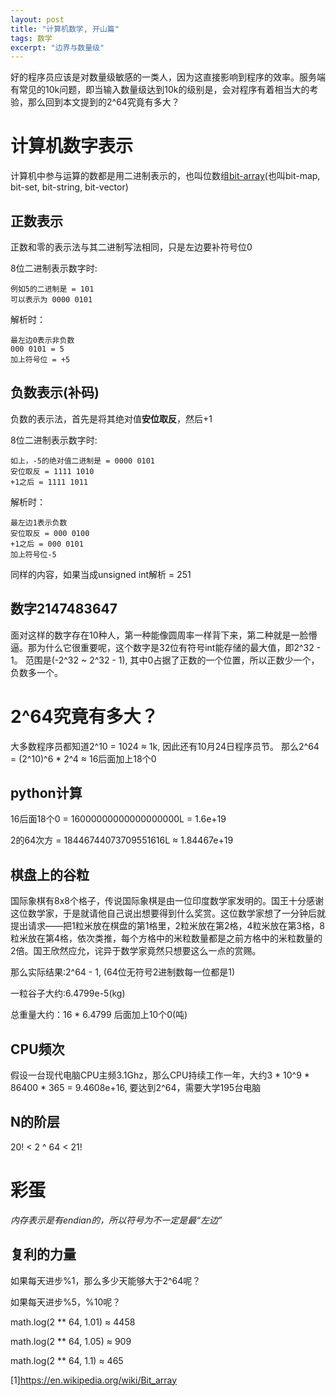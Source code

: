 ```yaml
---
layout: post
title: "计算机数学, 开山篇"
tags: 数学
excerpt: "边界与数量级"
---
```

好的程序员应该是对数量级敏感的一类人，因为这直接影响到程序的效率。服务端有常见的10k问题，即当输入数量级达到10k的级别是，会对程序有着相当大的考验，那么回到本文提到的2^64究竟有多大？

# 计算机数字表示
计算机中参与运算的数都是用二进制表示的，也叫位数组[bit-array](1)(也叫bit-map, bit-set, bit-string, bit-vector)

## 正数表示
正数和零的表示法与其二进制写法相同，只是左边要补符号位0

8位二进制表示数字时:

	例如5的二进制是 = 101
	可以表示为 0000 0101
	
解析时：
	
	最左边0表示非负数
	000 0101 = 5
	加上符号位 = +5

## 负数表示(补码)
负数的表示法，首先是将其绝对值**安位取反**，然后+1

8位二进制表示数字时:

	如上，-5的绝对值二进制是 = 0000 0101
	安位取反 = 1111 1010
	+1之后 = 1111 1011
	
解析时：

	最左边1表示负数
	安位取反 = 000 0100
	+1之后 = 000 0101
	加上符号位-5
	
同样的内容，如果当成unsigned int解析 = 251
	

## 数字2147483647
面对这样的数字存在10种人，第一种能像圆周率一样背下来，第二种就是一脸懵逼。那为什么它很重要呢，这个数字是32位有符号int能存储的最大值，即2^32 - 1。 范围是(-2^32 ~ 2^32 - 1), 其中0占据了正数的一个位置，所以正数少一个，负数多一个。 


# 2^64究竟有多大？

大多数程序员都知道2^10 = 1024 ≈ 1k, 因此还有10月24日程序员节。
那么2^64 = (2^10)^6 * 2^4 ≈ 16后面加上18个0

## python计算
16后面18个0 = 16000000000000000000L = 1.6e+19

2的64次方   = 18446744073709551616L ≈ 1.84467e+19

## 棋盘上的谷粒
国际象棋有8x8个格子，传说国际象棋是由一位印度数学家发明的。国王十分感谢这位数学家，于是就请他自己说出想要得到什么奖赏。这位数学家想了一分钟后就提出请求——把1粒米放在棋盘的第1格里，2粒米放在第2格，4粒米放在第3格，8粒米放在第4格，依次类推，每个方格中的米粒数量都是之前方格中的米粒数量的2倍。国王欣然应允，诧异于数学家竟然只想要这么一点的赏赐。

那么实际结果:2^64 - 1, (64位无符号2进制数每一位都是1)

一粒谷子大约:6.4799e-5(kg)

总重量大约：16 * 6.4799 后面加上10个0(吨)

## CPU频次
假设一台现代电脑CPU主频3.1Ghz，那么CPU持续工作一年，大约3 * 10^9 * 86400 * 365 = 9.4608e+16, 要达到2^64，需要大学195台电脑

## N的阶层
20! < 2 ^ 64 < 21!

# 彩蛋

*内存表示是有endian的，所以符号为不一定是最“左边”*

## 复利的力量
如果每天进步%1，那么多少天能够大于2^64呢？

如果每天进步%5，%10呢？

math.log(2 ** 64, 1.01) ≈ 4458

math.log(2 ** 64, 1.05) ≈ 909

math.log(2 ** 64, 1.1) ≈ 465

[1]https://en.wikipedia.org/wiki/Bit_array